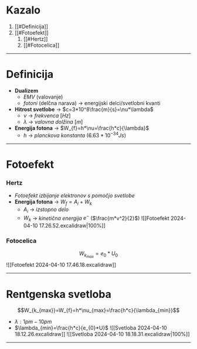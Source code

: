 # Kazalo
1. [[#Definicija]]
2. [[#Fotoefekt]]
	1. [[#Hertz]]
	2. [[#Fotocelica]]
---
# Definicija
- **Dualizem**
	- *EMV* (valovanje)
	- *fotoni* (delčna narava) -> energijski delci/svetlobni kvanti
- **Hitrost svetlobe** -> $c=3*10^8\frac{m}{s}=\nu*\lambda$
	- $\nu$ -> *frekvenca* \[$Hz$]
	- $\lambda$ -> *valovna dolžina* \[$m$]
- **Energija fotona** -> $W_{f}=h*\nu=\frac{h*c}{\lambda}$
	- $h$ -> *planckova konstanta* ($6.63*10^{-34} Js$)
---
# Fotoefekt
### Hertz
- *Fotoefekt izbijanje elektronov s pomočjo svetlobe*
- **Energija fotona** -> $W_{f}=A_{i}+W_{k}$
	- $A_i$ -> *izstopno delo*
	- $W_k$ -> *kinetična energija* $e^{-}$ ($\frac{m*v^2}{2}$)
![[Fotoefekt 2024-04-10 17.26.52.excalidraw|100%]]
### Fotocelica
$$W_{k_{max}}=e_{0}*U_{0}$$
 ![[Fotoefekt 2024-04-10 17.46.18.excalidraw]]

---
# Rentgenska svetloba
$$W_{k_{max}}=W_{f}=h*\nu_{max}=\frac{h*c}{\lambda_{min}}$$
- $\lambda : 1pm - 10pm$
- $\lambda_{min}=\frac{h*c}{e_{0}*U}$
![[Svetloba 2024-04-10 18.12.26.excalidraw]]
![[Svetloba 2024-04-10 18.18.31.excalidraw|100%]]

---